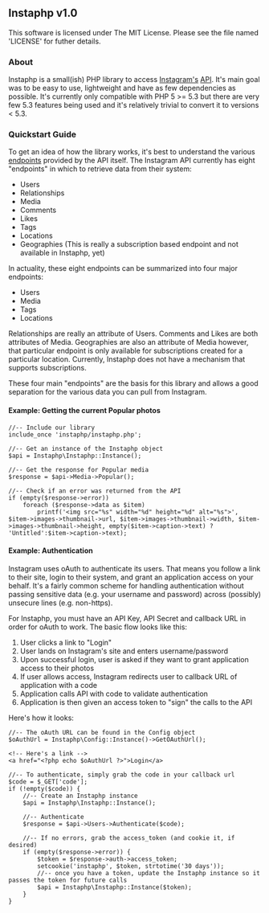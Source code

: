 ## Instaphp v1.0

This software is licensed under The MIT License. Please see the file named 'LICENSE' for futher details.

### About
Instaphp is a small(ish) PHP library to access [Instagram's][0] [API][1]. It's
main goal was to be easy to use, lightweight and have as few dependencies as
possible. It's currently only compatible with PHP 5 >= 5.3 but there are
very few 5.3 features being used and it's relatively trivial to convert it
to versions < 5.3.

### Quickstart Guide
To get an idea of how the library works, it's best to understand the various
[endpoints][2] provided by the API itself. The Instagram API currently has eight
"endpoints" in which to retrieve data from their system:

*    Users
*    Relationships
*    Media
*    Comments
*    Likes
*    Tags
*    Locations
*    Geographies (This is really a subscription based endpoint and not available in Instaphp, yet)

In actuality, these eight endpoints can be summarized into four major endpoints:

*    Users
*    Media
*    Tags
*    Locations

Relationships are really an attribute of Users. Comments and Likes are both
attributes of Media. Geographies are also an attribute of Media however, that
particular endpoint is only available for subscriptions created for a particular
location. Currently, Instaphp does not have a mechanism that supports subscriptions.

These four main "endpoints" are the basis for this library and allows a good
separation for the various data you can pull from Instagram.

#### Example: Getting the current Popular photos

	//-- Include our library
	include_once 'instaphp/instaphp.php';

	//-- Get an instance of the Instaphp object
	$api = Instaphp\Instaphp::Instance();

	//-- Get the response for Popular media
	$response = $api->Media->Popular();

	//-- Check if an error was returned from the API
	if (empty($response->error))
		foreach ($response->data as $item)
			printf('<img src="%s" width="%d" height="%d" alt="%s">', $item->images->thumbnail->url, $item->images->thumbnail->width, $item->images->thumbnail->height, empty($item->caption->text) ? 'Untitled':$item->caption->text);

#### Example: Authentication

Instagram uses oAuth to authenticate its users. That means you follow a link to
their site, login to their system, and grant an application access on your behalf.
It's a fairly common scheme for handling authentication without passing sensitive
data (e.g. your username and password) across (possibly) unsecure lines (e.g. non-https).

For Instaphp, you must have an API Key, API Secret and callback URL in order for
oAuth to work. The basic flow looks like this:

1.    User clicks a link to "Login"
2.    User lands on Instagram's site and enters username/password
3.    Upon successful login, user is asked if they want to grant application access to their photos
4.    If user allows access, Instagram redirects user to callback URL of application with a code
5.    Application calls API with code to validate authentication
6.    Application is then given an access token to "sign" the calls to the API

Here's how it looks:

	//-- The oAuth URL can be found in the Config object
	$oAuthUrl = Instaphp\Config::Instance()->GetOAuthUrl();

	<!-- Here's a link -->
	<a href="<?php echo $oAuthUrl ?>">Login</a>

	//-- To authenticate, simply grab the code in your callback url
	$code = $_GET['code'];
	if (!empty($code)) {
		//-- Create an Instaphp instance
		$api = Instaphp\Instaphp::Instance();

		//-- Authenticate
		$response = $api->Users->Authenticate($code);

		//-- If no errors, grab the access_token (and cookie it, if desired)
		if (empty($response->error)) {
			$token = $response->auth->access_token;
			setcookie('instaphp', $token, strtotime('30 days'));
			//-- once you have a token, update the Instaphp instance so it passes the token for future calls
			$api = Instaphp\Instaphp::Instance($token);
		}
	}

[0]: http://instagr.am/
[1]: http://instagram.com/developer/
[2]: http://instagram.com/developer/endpoints/
